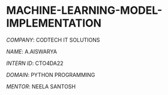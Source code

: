 # MACHINE-LEARNING-MODEL-IMPLEMENTATION

*COMPANY*: CODTECH IT SOLUTIONS

*NAME*: A.AISWARYA

*INTERN ID*: CTO4DA22

*DOMAIN*: PYTHON PROGRAMMING

*MENTOR*: NEELA SANTOSH

